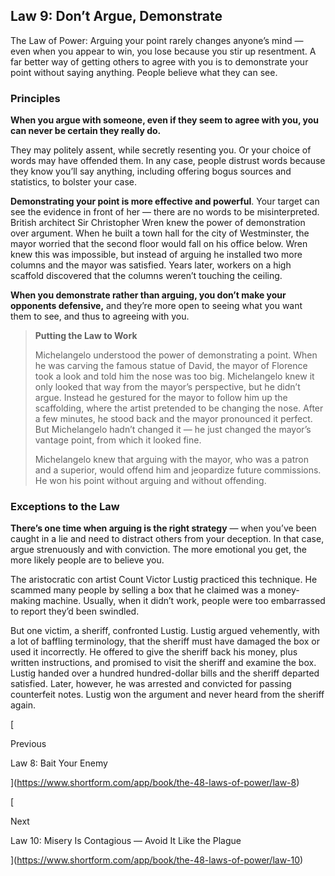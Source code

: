## Law 9: Don’t Argue, Demonstrate

The Law of Power: Arguing your point rarely changes anyone’s mind — even when you appear to win, you lose because you stir up resentment. A far better way of getting others to agree with you is to demonstrate your point without saying anything. People believe what they can see.

### Principles

**When you argue with someone, even if they seem to agree with you, you can never be certain they really do.**

They may politely assent, while secretly resenting you. Or your choice of words may have offended them. In any case, people distrust words because they know you’ll say anything, including offering bogus sources and statistics, to bolster your case.

**Demonstrating your point is more effective and powerful**. Your target can see the evidence in front of her — there are no words to be misinterpreted. British architect Sir Christopher Wren knew the power of demonstration over argument. When he built a town hall for the city of Westminster, the mayor worried that the second floor would fall on his office below. Wren knew this was impossible, but instead of arguing he installed two more columns and the mayor was satisfied. Years later, workers on a high scaffold discovered that the columns weren’t touching the ceiling.

**When you demonstrate rather than arguing, you don’t make your opponents defensive,** and they’re more open to seeing what you want them to see, and thus to agreeing with you.

> **Putting the Law to Work**
> 
> Michelangelo understood the power of demonstrating a point. When he was carving the famous statue of David, the mayor of Florence took a look and told him the nose was too big. Michelangelo knew it only looked that way from the mayor’s perspective, but he didn’t argue. Instead he gestured for the mayor to follow him up the scaffolding, where the artist pretended to be changing the nose. After a few minutes, he stood back and the mayor pronounced it perfect. But Michelangelo hadn’t changed it — he just changed the mayor’s vantage point, from which it looked fine.
> 
> Michelangelo knew that arguing with the mayor, who was a patron and a superior, would offend him and jeopardize future commissions. He won his point without arguing and without offending.

### Exceptions to the Law

**There’s one time when arguing is the right strategy** — when you’ve been caught in a lie and need to distract others from your deception. In that case, argue strenuously and with conviction. The more emotional you get, the more likely people are to believe you.

The aristocratic con artist Count Victor Lustig practiced this technique. He scammed many people by selling a box that he claimed was a money-making machine. Usually, when it didn’t work, people were too embarrassed to report they’d been swindled.

But one victim, a sheriff, confronted Lustig. Lustig argued vehemently, with a lot of baffling terminology, that the sheriff must have damaged the box or used it incorrectly. He offered to give the sheriff back his money, plus written instructions, and promised to visit the sheriff and examine the box. Lustig handed over a hundred hundred-dollar bills and the sheriff departed satisfied. Later, however, he was arrested and convicted for passing counterfeit notes. Lustig won the argument and never heard from the sheriff again.

[

Previous

Law 8: Bait Your Enemy

](https://www.shortform.com/app/book/the-48-laws-of-power/law-8)

[

Next

Law 10: Misery Is Contagious — Avoid It Like the Plague

](https://www.shortform.com/app/book/the-48-laws-of-power/law-10)